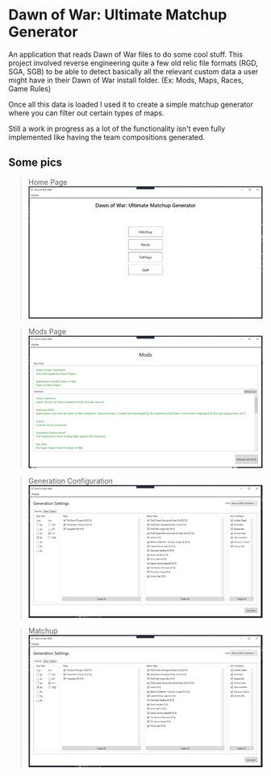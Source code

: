 # Dawn of War: Ultimate Matchup Generator

An application that reads Dawn of War files to do some cool stuff.
This project involved reverse engineering quite a few old relic file formats (RGD, SGA, SGB) to be able to detect basically all the
relevant custom data a user might have in their Dawn of War install folder. (Ex: Mods, Maps, Races, Game Rules)

Once all this data is loaded I used it to create a simple matchup generator where you can filter out certain types of maps.

Still a work in progress as a lot of the functionality isn't even fully implemented like having the team compositions generated.


## Some pics

> Home Page
![](https://raw.githubusercontent.com/jbelford/Dawn-of-War-UMG/master/pics/home.png)

> Mods Page
![](https://raw.githubusercontent.com/jbelford/Dawn-of-War-UMG/master/pics/mods.png)

> Generation Configuration
![](https://raw.githubusercontent.com/jbelford/Dawn-of-War-UMG/master/pics/generation.png)

> Matchup
![](https://raw.githubusercontent.com/jbelford/Dawn-of-War-UMG/master/pics/generation.png)
